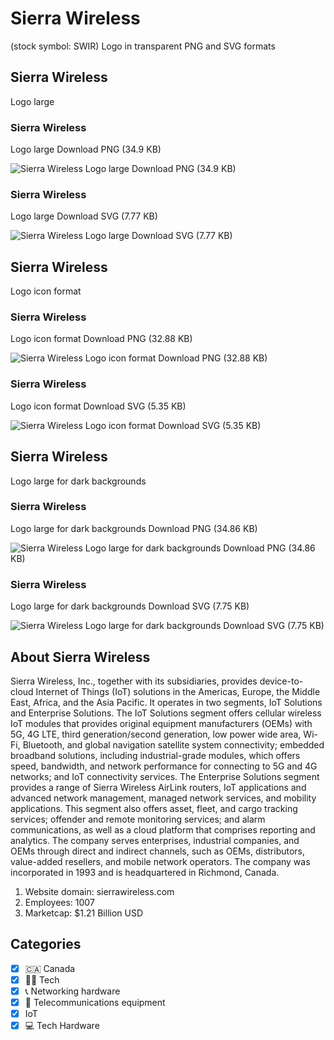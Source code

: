 # Sierra Wireless
 (stock symbol: SWIR) Logo in transparent PNG and SVG formats

## Sierra Wireless
 Logo large

### Sierra Wireless
 Logo large Download PNG (34.9 KB)

![Sierra Wireless
 Logo large Download PNG (34.9 KB)](/img/orig/SWIR_BIG-bc54b50e.png)

### Sierra Wireless
 Logo large Download SVG (7.77 KB)

![Sierra Wireless
 Logo large Download SVG (7.77 KB)](/img/orig/SWIR_BIG-da971e17.svg)

## Sierra Wireless
 Logo icon format

### Sierra Wireless
 Logo icon format Download PNG (32.88 KB)

![Sierra Wireless
 Logo icon format Download PNG (32.88 KB)](/img/orig/SWIR-90332770.png)

### Sierra Wireless
 Logo icon format Download SVG (5.35 KB)

![Sierra Wireless
 Logo icon format Download SVG (5.35 KB)](/img/orig/SWIR-26119576.svg)

## Sierra Wireless
 Logo large for dark backgrounds

### Sierra Wireless
 Logo large for dark backgrounds Download PNG (34.86 KB)

![Sierra Wireless
 Logo large for dark backgrounds Download PNG (34.86 KB)](/img/orig/SWIR_BIG.D-3313b21c.png)

### Sierra Wireless
 Logo large for dark backgrounds Download SVG (7.75 KB)

![Sierra Wireless
 Logo large for dark backgrounds Download SVG (7.75 KB)](/img/orig/SWIR_BIG.D-ff4a56f9.svg)

## About Sierra Wireless


Sierra Wireless, Inc., together with its subsidiaries, provides device-to-cloud Internet of Things (IoT) solutions in the Americas, Europe, the Middle East, Africa, and the Asia Pacific. It operates in two segments, IoT Solutions and Enterprise Solutions. The IoT Solutions segment offers cellular wireless IoT modules that provides original equipment manufacturers (OEMs) with 5G, 4G LTE, third generation/second generation, low power wide area, Wi-Fi, Bluetooth, and global navigation satellite system connectivity; embedded broadband solutions, including industrial-grade modules, which offers speed, bandwidth, and network performance for connecting to 5G and 4G networks; and IoT connectivity services. The Enterprise Solutions segment provides a range of Sierra Wireless AirLink routers, IoT applications and advanced network management, managed network services, and mobility applications. This segment also offers asset, fleet, and cargo tracking services; offender and remote monitoring services; and alarm communications, as well as a cloud platform that comprises reporting and analytics. The company serves enterprises, industrial companies, and OEMs through direct and indirect channels, such as OEMs, distributors, value-added resellers, and mobile network operators. The company was incorporated in 1993 and is headquartered in Richmond, Canada.

1. Website domain: sierrawireless.com
2. Employees: 1007
3. Marketcap: $1.21 Billion USD


## Categories
- [x] 🇨🇦 Canada
- [x] 👩‍💻 Tech
- [x] 📞 Networking hardware
- [x] 📡 Telecommunications equipment
- [x] IoT
- [x] 💻 Tech Hardware
